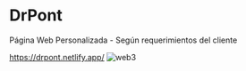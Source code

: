 # DrPont
Página Web Personalizada -
Según requerimientos del cliente

https://drpont.netlify.app/
![web3](https://user-images.githubusercontent.com/104610596/183487164-e5096348-7561-46b2-8472-916ad7357323.jpg)
